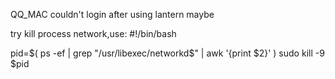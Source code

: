 QQ_MAC couldn't login after using lantern maybe

try kill process network,use:
#!/bin/bash

pid=$( ps -ef | grep "/usr/libexec/networkd$" | awk '{print $2}' )
sudo kill -9 $pid

